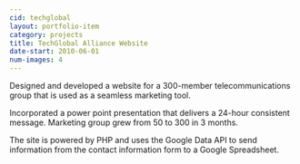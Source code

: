 ```yaml
---
cid: techglobal
layout: portfolio-item
category: projects
title: TechGlobal Alliance Website
date-start: 2010-06-01
num-images: 4
---
```


Designed and developed a website for a 300-member telecommunications group that is used as a seamless marketing tool.

Incorporated a power point presentation that delivers a 24-hour consistent message. Marketing group grew from 50 to 300 in 3 months.

The site is powered by PHP and uses the Google Data API to send information from the contact information form to a Google Spreadsheet.
